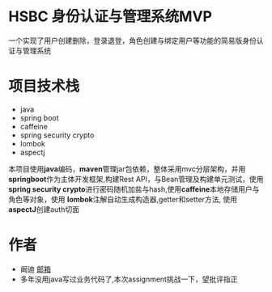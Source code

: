 # HSBC 身份认证与管理系统MVP

一个实现了用户创建删除，登录退登，角色创建与绑定用户等功能的简易版身份认证与管理系统

# 项目技术栈

- java
- spring boot
- caffeine
- spring security crypto
- lombok
- aspectj

本项目使用**java**编码，**maven**管理jar包依赖，整体采用mvc分层架构，并用**springboot**作为主体开发框架,构建Rest
API，与Bean管理及构建单元测试，使用**spring security crypto**进行密码随机加盐与hash,使用**caffeine**本地存储用户与角色等对象，使用
**lombok**注解自动生成构造器,getter和setter方法, 使用**aspectJ**创建auth切面

# 作者

- 阚迪 [邮箱](kd13817291910@gmail.com)
- 多年没用java写过业务代码了,本次assignment挑战一下，望批评指正
